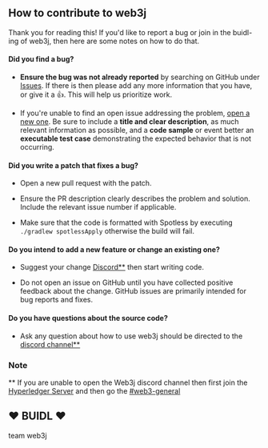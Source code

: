 ## How to contribute to web3j

Thank you for reading this! If you'd like to report a bug or join in the buidl-ing of web3j, then here are some notes on how to do that.

#### **Did you find a bug?**

* **Ensure the bug was not already reported** by searching on GitHub under [Issues](https://github.com/web3j/web3j/issues). If there is then please add any more information that you have, or give it a :+1:. This will help us prioritize work.

* If you're unable to find an open issue addressing the problem, [open a new one](https://github.com/web3j/web3j/issues/new). Be sure to include a **title and clear description**, as much relevant information as possible, and a **code sample** or event better an **executable test case** demonstrating the expected behavior that is not occurring.

#### **Did you write a patch that fixes a bug?**

* Open a new pull request with the patch.

* Ensure the PR description clearly describes the problem and solution. Include the relevant issue number if applicable.

* Make sure that the code is formatted with Spotless by executing `./gradlew spotlessApply` otherwise the build will fail.

#### **Do you intend to add a new feature or change an existing one?**

* Suggest your change [Discord**](https://discord.com/channels/905194001349627914/1195062053682032700) then start writing code.

* Do not open an issue on GitHub until you have collected positive feedback about the change. GitHub issues are primarily intended for bug reports and fixes.

#### **Do you have questions about the source code?**

* Ask any question about how to use web3j should be directed to the [discord channel**](https://discord.com/channels/905194001349627914/1195062053682032700)

### Note
** If you are unable to open the Web3j discord channel then first join the [Hyperledger Server](https://discord.gg/hyperledger) and then go the [#web3-general](https://discord.com/channels/905194001349627914/1195062053682032700)

## :heart: BUIDL :heart:

team web3j 
